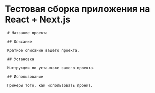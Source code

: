 # Тестовая сборка приложения на React + Next.js

     # Название проекта

     ## Описание

     Краткое описание вашего проекта.

     ## Установка

     Инструкции по установке вашего проекта.

     ## Использование

     Примеры того, как использовать проект.
